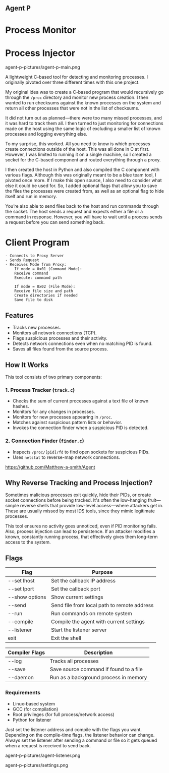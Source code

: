 ## Agent P
# Process Monitor
# Process Injector

agent-p-pictures/agent-p-main.png

A lightweight C-based tool for detecting and monitoring processes. I originally pivoted over three different times with this one project.

My original idea was to create a C-based program that would recursively go through the `/proc` directory and monitor new process creation. I then wanted to run checksums against the known processes on the system and return all other processes that were not in the list of checksums.

It did not turn out as planned—there were too many missed processes, and it was hard to track them all. I then turned to just monitoring for connections made on the host using the same logic of excluding a smaller list of known processes and logging everything else.

To my surprise, this worked. All you need to know is which processes create connections outside of the host. This was all done in C at first. However, I was limited to running it on a single machine, so I created a socket for the C-based component and routed everything through a proxy.

I then created the host in Python and also compiled the C component with various flags. Although this was originally meant to be a blue team tool, I pivoted once more. If I make this open source, I also need to consider what else it could be used for. So, I added optional flags that allow you to save the files the processes were created from, as well as an optional flag to hide itself and run in memory.

You’re also able to send files back to the host and run commands through the socket. The host sends a request and expects either a file or a command in response. However, you will have to wait until a process sends a request before you can send something back.

# Client Program

    - Connects to Proxy Server
    - Sends Request
    - Receives Mode from Proxy:
        If mode = 0x01 (Command Mode):
        Receive command
        Execute: command path

        If mode = 0x02 (File Mode):
        Receive file size and path
        Create directories if needed
        Save file to disk

## Features

- Tracks new processes.
- Monitors all network connections (TCP).
- Flags suspicious processes and their activity.
- Detects network connections even when no matching PID is found.
- Saves all files found from the source process.

## How It Works
This tool consists of two primary components:

### 1. **Process Tracker (`track.c`)**
- Checks the sum of current processes against a text file of known hashes.
- Monitors for any changes in processes.
- Monitors for new processes appearing in `/proc`.
- Matches against suspicious pattern lists or behavior.
- Invokes the connection finder when a suspicious PID is detected.

### 2. **Connection Finder (`finder.c`)**
- Inspects `/proc/[pid]/fd` to find open sockets for suspicious PIDs.
- Uses `netstat` to reverse-map network connections.

https://github.com/Matthew-a-smith/Agent

## Why Reverse Tracking and Process Injection?

Sometimes malicious processes exit quickly, hide their PIDs, or create socket connections before being tracked. It's often the low-hanging fruit—simple reverse shells that provide low-level access—where attackers get in. These are usually missed by most IDS tools, since they mimic legitimate processes.

This tool ensures no activity goes unnoticed, even if PID monitoring fails. Also, process injection can lead to persistence. If an attacker modifies a known, constantly running process, that effectively gives them long-term access to the system.

## Flags
 
| Flag                     | Purpose                                         |
|--------------------------|-------------------------------------------------|
| --set lhost <ip>         | Set the callback IP address                     |
| --set lport <port>       | Set the callback port                           |
| --show options           | Show current settings                           |
| --send <local> <remote>  | Send file from local path to remote address     |
| --run <cmd> <remote>     | Run commands on remote system                   |
| --compile                | Compile the agent with current settings         |
| --listener               | Start the listener server                       |
| exit                     | Exit the shell                                  |

| Compiler Flags | Description                                 |
|----------------|---------------------------------------------|
| --log          | Tracks all processes                        |
| --save         | Save source command if found to a file      |
| --daemon       | Run as a background process in memory       |

### Requirements
- Linux-based system
- GCC (for compilation)
- Root privileges (for full process/network access)
- Python for listener

Just set the listener address and compile with the flags you want. Depending on the compile-time flags, the listener behavior can change. Always set the listener after sending a command or file so it gets queued when a request is received to send back.

agent-p-pictures/agent-listener.png

agent-p-pictures/settings.png


